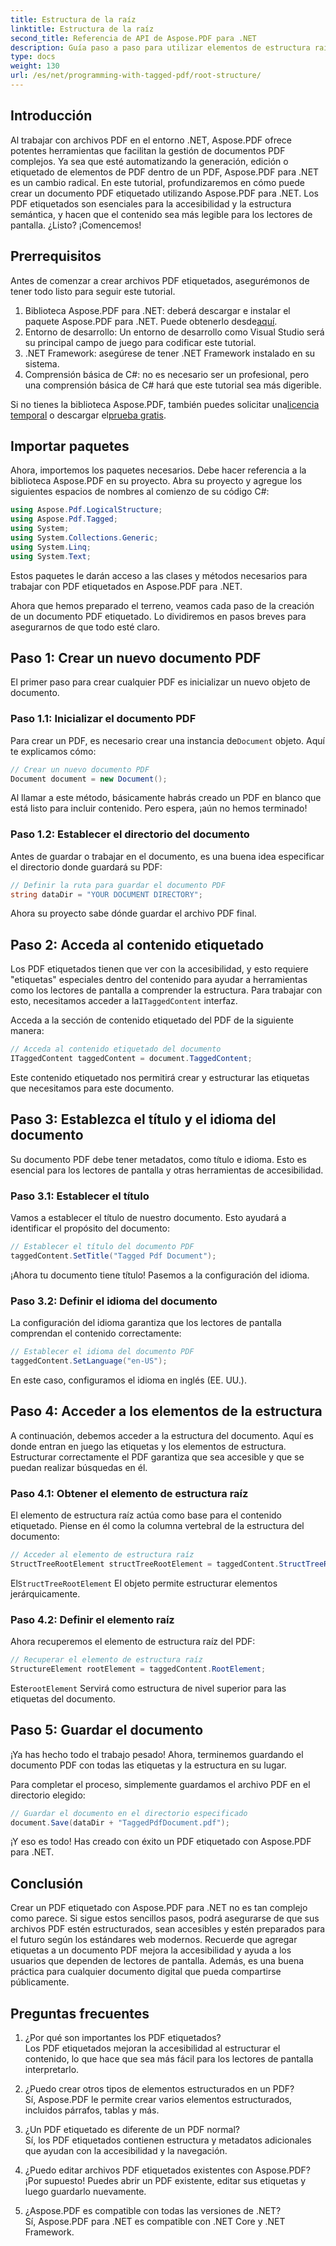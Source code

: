 ```yaml
---
title: Estructura de la raíz
linktitle: Estructura de la raíz
second_title: Referencia de API de Aspose.PDF para .NET
description: Guía paso a paso para utilizar elementos de estructura raíz con Aspose.PDF para .NET para acceder a la raíz y al objeto StructTreeRoot del documento PDF.
type: docs
weight: 130
url: /es/net/programming-with-tagged-pdf/root-structure/
---
```

## Introducción

Al trabajar con archivos PDF en el entorno .NET, Aspose.PDF ofrece potentes herramientas que facilitan la gestión de documentos PDF complejos. Ya sea que esté automatizando la generación, edición o etiquetado de elementos de PDF dentro de un PDF, Aspose.PDF para .NET es un cambio radical. En este tutorial, profundizaremos en cómo puede crear un documento PDF etiquetado utilizando Aspose.PDF para .NET. Los PDF etiquetados son esenciales para la accesibilidad y la estructura semántica, y hacen que el contenido sea más legible para los lectores de pantalla. ¿Listo? ¡Comencemos!

## Prerrequisitos

Antes de comenzar a crear archivos PDF etiquetados, asegurémonos de tener todo listo para seguir este tutorial.

1.  Biblioteca Aspose.PDF para .NET: deberá descargar e instalar el paquete Aspose.PDF para .NET. Puede obtenerlo desde[aquí](https://releases.aspose.com/pdf/net/).
2. Entorno de desarrollo: Un entorno de desarrollo como Visual Studio será su principal campo de juego para codificar este tutorial.
3. .NET Framework: asegúrese de tener .NET Framework instalado en su sistema.
4. Comprensión básica de C#: no es necesario ser un profesional, pero una comprensión básica de C# hará que este tutorial sea más digerible.

 Si no tienes la biblioteca Aspose.PDF, también puedes solicitar una[licencia temporal](https://purchase.aspose.com/temporary-license/) o descargar el[prueba gratis](https://releases.aspose.com/).

## Importar paquetes

Ahora, importemos los paquetes necesarios. Debe hacer referencia a la biblioteca Aspose.PDF en su proyecto. Abra su proyecto y agregue los siguientes espacios de nombres al comienzo de su código C#:

```csharp
using Aspose.Pdf.LogicalStructure;
using Aspose.Pdf.Tagged;
using System;
using System.Collections.Generic;
using System.Linq;
using System.Text;
```

Estos paquetes le darán acceso a las clases y métodos necesarios para trabajar con PDF etiquetados en Aspose.PDF para .NET.

Ahora que hemos preparado el terreno, veamos cada paso de la creación de un documento PDF etiquetado. Lo dividiremos en pasos breves para asegurarnos de que todo esté claro.

## Paso 1: Crear un nuevo documento PDF

El primer paso para crear cualquier PDF es inicializar un nuevo objeto de documento.

### Paso 1.1: Inicializar el documento PDF
 Para crear un PDF, es necesario crear una instancia de`Document` objeto. Aquí te explicamos cómo:

```csharp
// Crear un nuevo documento PDF
Document document = new Document();
```

Al llamar a este método, básicamente habrás creado un PDF en blanco que está listo para incluir contenido. Pero espera, ¡aún no hemos terminado!

### Paso 1.2: Establecer el directorio del documento
Antes de guardar o trabajar en el documento, es una buena idea especificar el directorio donde guardará su PDF:

```csharp
// Definir la ruta para guardar el documento PDF
string dataDir = "YOUR DOCUMENT DIRECTORY";
```

Ahora su proyecto sabe dónde guardar el archivo PDF final.

## Paso 2: Acceda al contenido etiquetado

 Los PDF etiquetados tienen que ver con la accesibilidad, y esto requiere "etiquetas" especiales dentro del contenido para ayudar a herramientas como los lectores de pantalla a comprender la estructura. Para trabajar con esto, necesitamos acceder a la`ITaggedContent` interfaz.

Acceda a la sección de contenido etiquetado del PDF de la siguiente manera:

```csharp
// Acceda al contenido etiquetado del documento
ITaggedContent taggedContent = document.TaggedContent;
```

Este contenido etiquetado nos permitirá crear y estructurar las etiquetas que necesitamos para este documento.

## Paso 3: Establezca el título y el idioma del documento

Su documento PDF debe tener metadatos, como título e idioma. Esto es esencial para los lectores de pantalla y otras herramientas de accesibilidad.

### Paso 3.1: Establecer el título
Vamos a establecer el título de nuestro documento. Esto ayudará a identificar el propósito del documento:

```csharp
// Establecer el título del documento PDF
taggedContent.SetTitle("Tagged Pdf Document");
```

¡Ahora tu documento tiene título! Pasemos a la configuración del idioma.

### Paso 3.2: Definir el idioma del documento
La configuración del idioma garantiza que los lectores de pantalla comprendan el contenido correctamente:

```csharp
// Establecer el idioma del documento PDF
taggedContent.SetLanguage("en-US");
```

En este caso, configuramos el idioma en inglés (EE. UU.).

## Paso 4: Acceder a los elementos de la estructura

A continuación, debemos acceder a la estructura del documento. Aquí es donde entran en juego las etiquetas y los elementos de estructura. Estructurar correctamente el PDF garantiza que sea accesible y que se puedan realizar búsquedas en él.

### Paso 4.1: Obtener el elemento de estructura raíz
El elemento de estructura raíz actúa como base para el contenido etiquetado. Piense en él como la columna vertebral de la estructura del documento:

```csharp
// Acceder al elemento de estructura raíz
StructTreeRootElement structTreeRootElement = taggedContent.StructTreeRootElement;
```

 El`StructTreeRootElement` El objeto permite estructurar elementos jerárquicamente.

### Paso 4.2: Definir el elemento raíz
Ahora recuperemos el elemento de estructura raíz del PDF:

```csharp
// Recuperar el elemento de estructura raíz
StructureElement rootElement = taggedContent.RootElement;
```

 Este`rootElement` Servirá como estructura de nivel superior para las etiquetas del documento.

## Paso 5: Guardar el documento

¡Ya has hecho todo el trabajo pesado! Ahora, terminemos guardando el documento PDF con todas las etiquetas y la estructura en su lugar.

Para completar el proceso, simplemente guardamos el archivo PDF en el directorio elegido:

```csharp
// Guardar el documento en el directorio especificado
document.Save(dataDir + "TaggedPdfDocument.pdf");
```

¡Y eso es todo! Has creado con éxito un PDF etiquetado con Aspose.PDF para .NET. 

## Conclusión

Crear un PDF etiquetado con Aspose.PDF para .NET no es tan complejo como parece. Si sigue estos sencillos pasos, podrá asegurarse de que sus archivos PDF estén estructurados, sean accesibles y estén preparados para el futuro según los estándares web modernos. Recuerde que agregar etiquetas a un documento PDF mejora la accesibilidad y ayuda a los usuarios que dependen de lectores de pantalla. Además, es una buena práctica para cualquier documento digital que pueda compartirse públicamente.

## Preguntas frecuentes

1. ¿Por qué son importantes los PDF etiquetados?  
   Los PDF etiquetados mejoran la accesibilidad al estructurar el contenido, lo que hace que sea más fácil para los lectores de pantalla interpretarlo.

2. ¿Puedo crear otros tipos de elementos estructurados en un PDF?  
   Sí, Aspose.PDF le permite crear varios elementos estructurados, incluidos párrafos, tablas y más.

3. ¿Un PDF etiquetado es diferente de un PDF normal?  
   Sí, los PDF etiquetados contienen estructura y metadatos adicionales que ayudan con la accesibilidad y la navegación.

4. ¿Puedo editar archivos PDF etiquetados existentes con Aspose.PDF?  
   ¡Por supuesto! Puedes abrir un PDF existente, editar sus etiquetas y luego guardarlo nuevamente.

5. ¿Aspose.PDF es compatible con todas las versiones de .NET?  
   Sí, Aspose.PDF para .NET es compatible con .NET Core y .NET Framework.